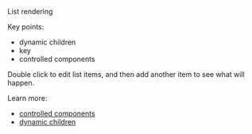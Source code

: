 List rendering

Key points:

 - dynamic children
 - key
 - controlled components

Double click to edit list items, and then add another item to see what will happen.

Learn more:
 - [controlled components](https://facebook.github.io/react/docs/forms.html#controlled-components)
 - [dynamic children](http://facebook.github.io/react/docs/multiple-components.html#dynamic-children)
